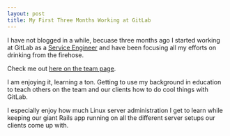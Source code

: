 ```yaml
---
layout: post
title: My First Three Months Working at GitLab
---
```


I have not blogged in a while, becuase three months ago I started working at
GitLab as a [Service Engineer](https://about.gitlab.com/jobs/service-engineer/)
and have been focusing all my efforts on drinking from the firehose.

Check me out [here on the team page](https://about.gitlab.com/team/).

I am enjoying it, learning a ton. Getting to use my background in education to
teach others on the team and our clients how to do cool things with GitLab.

I especially enjoy how much Linux server administration I get to learn while
keeping our giant Rails app running on all the different server setups our
clients come up with.
